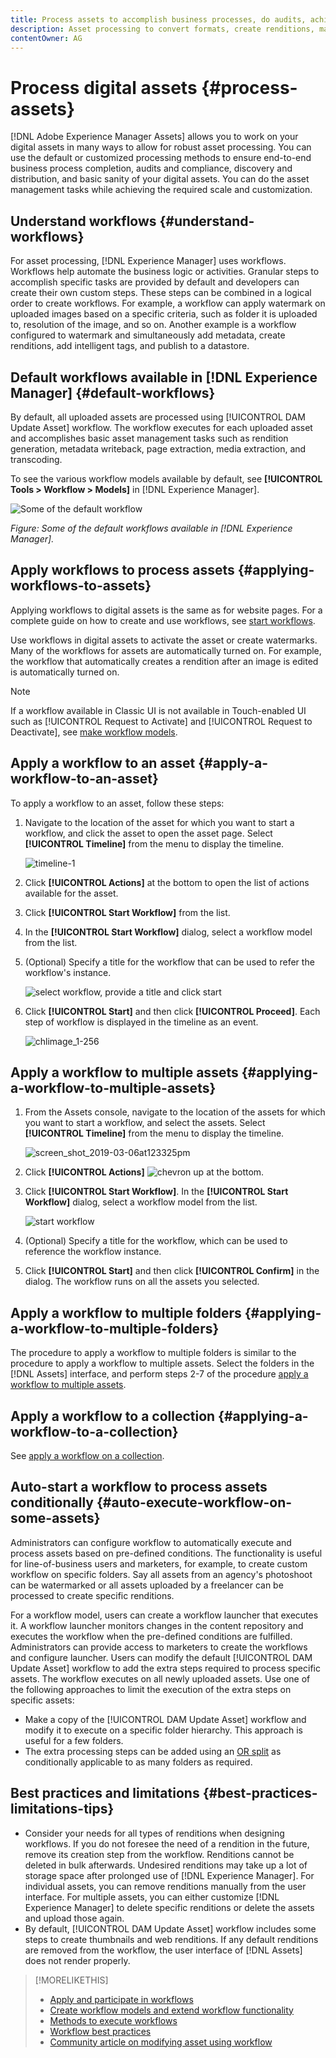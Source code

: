 ```yaml
---
title: Process assets to accomplish business processes, do audits, achieve compliance, and maintain basic sanity
description: Asset processing to convert formats, create renditions, manage assets, validate assets, and run workflows.
contentOwner: AG
---
```


# Process digital assets {#process-assets}

[!DNL Adobe Experience Manager Assets] allows you to work on your digital assets in many ways to allow for robust asset processing. You can use the default or customized processing methods to ensure end-to-end business process completion, audits and compliance, discovery and distribution, and basic sanity of your digital assets. You can do the asset management tasks while achieving the required scale and customization.

## Understand workflows {#understand-workflows}

For asset processing, [!DNL Experience Manager] uses workflows. Workflows help automate the business logic or activities. Granular steps to accomplish specific tasks are provided by default and developers can create their own custom steps. These steps can be combined in a logical order to create workflows. For example, a workflow can apply watermark on uploaded images based on a specific criteria, such as folder it is uploaded to, resolution of the image, and so on. Another example is a workflow configured to watermark and simultaneously add metadata, create renditions, add intelligent tags, and publish to a datastore.

## Default workflows available in [!DNL Experience Manager] {#default-workflows}

By default, all uploaded assets are processed using [!UICONTROL DAM Update Asset] workflow. The workflow executes for each uploaded asset and accomplishes basic asset management tasks such as rendition generation, metadata writeback, page extraction, media extraction, and transcoding.

To see the various workflow models available by default, see **[!UICONTROL Tools > Workflow > Models]** in [!DNL Experience Manager].

![Some of the default workflow](assets/aem-default-workflows.png)

*Figure: Some of the default workflows available in [!DNL Experience Manager].*

## Apply workflows to process assets {#applying-workflows-to-assets}

Applying workflows to digital assets is the same as for website pages. For a complete guide on how to create and use workflows, see [start workflows](/help/sites-authoring/workflows-participating.md).

Use workflows in digital assets to activate the asset or create watermarks. Many of the workflows for assets are automatically turned on. For example, the workflow that automatically creates a rendition after an image is edited is automatically turned on.

>[!NOTE]
>
>If a workflow available in Classic UI is not available in Touch-enabled UI such as [!UICONTROL Request to Activate] and [!UICONTROL Request to Deactivate], see [make workflow models](/help/sites-developing/workflows-models.md#classic2touchui).

## Apply a workflow to an asset {#apply-a-workflow-to-an-asset}

<!-- 
TBD: Add animated GIF for these steps instead of all these screenshots.
-->
To apply a workflow to an asset, follow these steps:

1. Navigate to the location of the asset for which you want to start a workflow, and click the asset to open the asset page. Select **[!UICONTROL Timeline]** from the menu to display the timeline.

   ![timeline-1](assets/timeline.png)

1. Click **[!UICONTROL Actions]** at the bottom to open the list of actions available for the asset.

1. Click **[!UICONTROL Start Workflow]** from the list.

1. In the **[!UICONTROL Start Workflow]** dialog, select a workflow model from the list.

1. (Optional) Specify a title for the workflow that can be used to refer the workflow's instance.

   ![select workflow, provide a title and click start](assets/start-workflow.png)

1. Click **[!UICONTROL Start]** and then click **[!UICONTROL Proceed]**. Each step of workflow is displayed in the timeline as an event.

   ![chlimage_1-256](assets/chlimage_1-52.png)

## Apply a workflow to multiple assets {#applying-a-workflow-to-multiple-assets}

1. From the Assets console, navigate to the location of the assets for which you want to start a workflow, and select the assets. Select **[!UICONTROL Timeline]** from the menu to display the timeline.

   ![screen_shot_2019-03-06at123325pm](assets/chlimage_1-136.png)

1. Click **[!UICONTROL Actions]** ![chevron up](assets/do-not-localize/chevron-up-icon.png) at the bottom.
1. Click **[!UICONTROL Start Workflow]**. In the **[!UICONTROL Start Workflow]** dialog, select a workflow model from the list.

   ![start workflow](assets/start-workflow.png)

1. (Optional) Specify a title for the workflow, which can be used to reference the workflow instance.
1. Click **[!UICONTROL Start]** and then click **[!UICONTROL Confirm]** in the dialog. The workflow runs on all the assets you selected.

## Apply a workflow to multiple folders {#applying-a-workflow-to-multiple-folders}

The procedure to apply a workflow to multiple folders is similar to the procedure to apply a workflow to multiple assets. Select the folders in the [!DNL Assets] interface, and perform steps 2-7 of the procedure [apply a workflow to multiple assets](/help/assets/assets-workflow.md#applying-a-workflow-to-multiple-assets).

## Apply a workflow to a collection {#applying-a-workflow-to-a-collection}

See [apply a workflow on a collection](/help/assets/managing-collections-touch-ui.md#running-a-workflow-on-a-collection).

## Auto-start a workflow to process assets conditionally {#auto-execute-workflow-on-some-assets}

Administrators can configure workflow to automatically execute and process assets based on pre-defined conditions. The functionality is useful for line-of-business users and marketers, for example, to create custom workflow on specific folders. Say all assets from an agency's photoshoot can be watermarked or all assets uploaded by a freelancer can be processed to create specific renditions.

For a workflow model, users can create a workflow launcher that executes it. A workflow launcher monitors changes in the content repository and executes the workflow when the pre-defined conditions are fulfilled. Administrators can provide access to marketers to create the workflows and configure launcher. Users can modify the default [!UICONTROL DAM Update Asset] workflow to add the extra steps required to process specific assets. The workflow executes on all newly uploaded assets. Use one of the following approaches to limit the execution of the extra steps on specific assets:

* Make a copy of the [!UICONTROL DAM Update Asset] workflow and modify it to execute on a specific folder hierarchy. This approach is useful for a few folders.
* The extra processing steps can be added using an [OR split](/help/sites-developing/workflows-step-ref.md#or-split) as conditionally applicable to as many folders as required.

## Best practices and limitations {#best-practices-limitations-tips}

* Consider your needs for all types of renditions when designing workflows. If you do not foresee the need of a rendition in the future, remove its creation step from the workflow. Renditions cannot be deleted in bulk afterwards. Undesired renditions may take up a lot of storage space after prolonged use of [!DNL Experience Manager]. For individual assets, you can remove renditions manually from the user interface. For multiple assets, you can either customize [!DNL Experience Manager] to delete specific renditions or delete the assets and upload those again.
* By default, [!UICONTROL DAM Update Asset] workflow includes some steps to create thumbnails and web renditions. If any default renditions are removed from the workflow, the user interface of [!DNL Assets] does not render properly.

>[!MORELIKETHIS]
>
>* [Apply and participate in workflows](/help/sites-authoring/workflows.md)
>* [Create workflow models and extend workflow functionality](/help/sites-developing/workflows.md)
>* [Methods to execute workflows](/help/sites-administering/workflows-starting.md)
>* [Workflow best practices](/help/sites-developing/workflows-best-practices.md)
>* [Community article on modifying asset using workflow](https://helpx.adobe.com/experience-manager/using/modify_asset_workflow.html)
